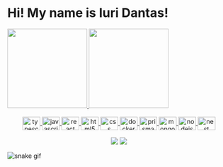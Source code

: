 <h1> Hi! My name is Iuri Dantas! </h1>

<div>
    <a href="https://github.com/iuridantas">
  <img height="180em" src="https://github-readme-stats.vercel.app/api?username=iuridantas&show_icons=true&theme=dracula"/>
  <img height="180em" src="https://github-readme-stats.vercel.app/api/top-langs/?username=iuridantas&layout=compact&theme=dracula"/>
</div>

 <br>
<div  align="center"> 
<div>
<img align="center" height="30" width="40" alt="typescript" src="https://icons8.com/icon/wpZmKzk11AzJ/typescript" />
  <img align="center" height="30" width="40" alt="javascript" src="https://icons8.com/icon/108784/javascript" />
  <img align="center" height="30" width="40" alt="react" src="https://icons8.com/icon/bzf0DqjXFHIW/react" />
    <img align="center" height="30" width="40" alt="html5" src="https://icons8.com/icon/owWiEaAJmGKK/html-5-is-a-software-solution-stack-that-defines-the-properties-and-behaviors-of-web-page" />
  <img align="center" height="30" width="40" alt="css" src="https://icons8.com/icon/21278/css3" />
  <img align="center" height="30" width="40" alt="docker" src="https://icons8.com/icon/cdYUlRaag9G9/docker" />
  <img align="center" height="30" width="40" alt="prisma" src="https://cdn.icon-icons.com/icons2/2148/PNG/512/prisma_icon_132076.png" />
    <img align="center" height="30" width="40" alt="mongoDB" src="https://icons8.com/icon/74402/mongodb" />
    <img align="center" height="30" width="40" alt="nodejs" src="https://icons8.com/icon/hsPbhkOH4FMe/node-js" />
        <img align="center" height="30" width="40" alt="nest" src="https://icons8.com/icon/9ESZMOeUioJS/nestjs" />
  </div>
<br>
  <div  align="center">   
  <a href="https://www.instagram.com/iuri.dantass/" target="_blank"><img src="https://img.shields.io/badge/-Instagram-%23E4405F?style=for-the-badge&logo=instagram&logoColor=white" target="_blank"></a>
  <a href="https://www.linkedin.com/in/iurimota/" target="_blank"><img src="https://img.shields.io/badge/-LinkedIn-%230077B5?style=for-the-badge&logo=linkedin&logoColor=white" target="_blank"></a>  
</div>
</div>

![snake gif](https://github.com/iuridantas/iuridantas/blob/output/github-contribution-grid-snake.svg)
